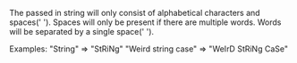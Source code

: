 The passed in string will only consist of alphabetical characters and spaces(' '). Spaces will only be present if there are multiple words. Words will be separated by a single space(' ').

Examples:
"String" => "StRiNg"
"Weird string case" => "WeIrD StRiNg CaSe"